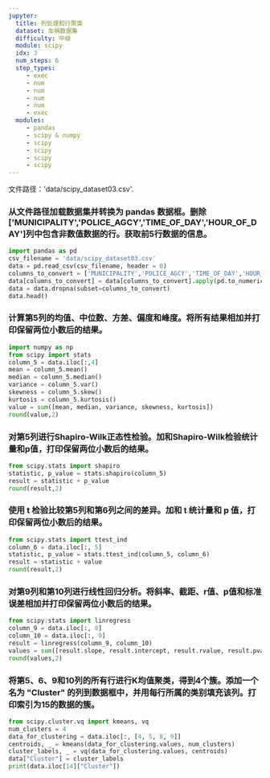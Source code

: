 ```yaml
---
jupyter:
  title: 列处理和行聚类
  dataset: 车祸数据集
  difficulty: 中级
  module: scipy
  idx: 3
  num_steps: 6
  step_types:
     - exec
     - num
     - num
     - num
     - num
     - exec
  modules:
     - pandas
     - scipy & numpy
     - scipy
     - scipy
     - scipy
     - scipy
---
```



文件路径：'data/scipy_dataset03.csv'.

### 从文件路径加载数据集并转换为 pandas 数据框。删除['MUNICIPALITY','POLICE_AGCY','TIME_OF_DAY','HOUR_OF_DAY']列中包含非数值数据的行。获取前5行数据的信息。
```python
import pandas as pd
csv_filename = 'data/scipy_dataset03.csv'
data = pd.read_csv(csv_filename, header = 0)
columns_to_convert = ['MUNICIPALITY','POLICE_AGCY','TIME_OF_DAY','HOUR_OF_DAY']
data[columns_to_convert] = data[columns_to_convert].apply(pd.to_numeric, errors='coerce')
data = data.dropna(subset=columns_to_convert)
data.head()

```

### 计算第5列的均值、中位数、方差、偏度和峰度。将所有结果相加并打印保留两位小数后的结果。
```python
import numpy as np
from scipy import stats
column_5 = data.iloc[:,4]
mean = column_5.mean()
median = column_5.median()
variance = column_5.var()
skewness = column_5.skew()
kurtosis = column_5.kurtosis()
value = sum([mean, median, variance, skewness, kurtosis])
round(value,2)
```

### 对第5列进行Shapiro-Wilk正态性检验。加和Shapiro-Wilk检验统计量和p值，打印保留两位小数后的结果。
```python
from scipy.stats import shapiro
statistic, p_value = stats.shapiro(column_5)
result = statistic + p_value
round(result,2)
```

### 使用 t 检验比较第5列和第6列之间的差异。加和 t 统计量和 p 值，打印保留两位小数后的结果。
```python
from scipy.stats import ttest_ind
column_6 = data.iloc[:, 5]
statistic, p_value = stats.ttest_ind(column_5, column_6)
result = statistic + value
round(result,2)
```

### 对第9列和第10列进行线性回归分析。将斜率、截距、r值、p值和标准误差相加并打印保留两位小数后的结果。
```python
from scipy.stats import linregress
column_9 = data.iloc[:, 8]
column_10 = data.iloc[:, 9]
result = linregress(column_9, column_10)
values = sum([result.slope, result.intercept, result.rvalue, result.pvalue, result.stderr])
round(values,2)
```

### 将第5、6、9和10列的所有行进行K均值聚类，得到4个簇。添加一个名为 "Cluster" 的列到数据框中，并用每行所属的类别填充该列。打印索引为15的数据的簇。
```python
from scipy.cluster.vq import kmeans, vq
num_clusters = 4
data_for_clustering = data.iloc[:, [4, 5, 8, 9]]
centroids, _ = kmeans(data_for_clustering.values, num_clusters)
cluster_labels, _ = vq(data_for_clustering.values, centroids)
data["Cluster"] = cluster_labels
print(data.iloc[14]["Cluster"])
```



